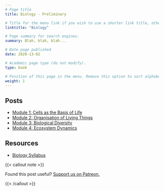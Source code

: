 ```yaml
---
# Page title
title: Biology - Preliminary

# Title for the menu link if you wish to use a shorter link title, otherwise remove this option.
linktitle: "Biology"

# Page summary for search engines.
summary: Blah, blah, blah...

# Date page published
date: 2020-13-02

# Academic page type (do not modify).
type: book

# Position of this page in the menu. Remove this option to sort alphabetically.
weight: 1
---
```


## Posts

- [Module 1: Cells as the Basis of Life](module-1/)
- [Module 2: Organisation of Living Things](module-2/)
- [Module 3: Biological Diversity](module-3/)
- [Module 4: Ecosystem Dynamics](module-4/)

## Resources

- [Biology Syllabus](/nesa/657d2611-c201-49ce-a18e-ef0f786a5de0/biology-stage-6-syllabus-2017.pdf?MOD=AJPERES&CVID=)

{{< callout note >}}

Found this post useful? [Support us on Patreon.](https://patreon.com/schoolnotes)

{{< /callout >}}